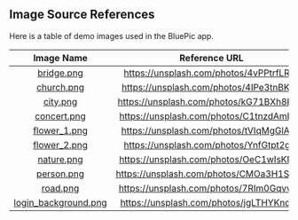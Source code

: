 ## Image Source References

Here is a table of demo images used in the BluePic app.

|  Image Name  | Reference URL |
|:------------:|:---------------------------------------:|
|  [bridge.png](../Cloud-Scripts/Object-Storage/images/bridge.png)  | https://unsplash.com/photos/4vPPtrfLRcs |
|  [church.png](../Cloud-Scripts/Object-Storage/images/church.png)  | https://unsplash.com/photos/4IPe3tnBKK0 |
|   [city.png](../Cloud-Scripts/Object-Storage/images/city.png)   | https://unsplash.com/photos/kG71BXh8KFw |
|  [concert.png](../Cloud-Scripts/Object-Storage/images/concert.png) | https://unsplash.com/photos/C1tnzdAmPE8 |
| [flower_1.png](../Cloud-Scripts/Object-Storage/images/flower_1.png) | https://unsplash.com/photos/tVIqMgGlAG0 |
| [flower_2.png](../Cloud-Scripts/Object-Storage/images/flower_2.png) | https://unsplash.com/photos/YnfGtpt2gf4 |
|  [nature.png](../Cloud-Scripts/Object-Storage/images/nature.png)  | https://unsplash.com/photos/OeC1wIsKNpk |
|  [person.png](../Cloud-Scripts/Object-Storage/images/person.png)  | https://unsplash.com/photos/CMOa3H1SXG0 |
|   [road.png](../Cloud-Scripts/Object-Storage/images/road.png)   | https://unsplash.com/photos/7RIm0GqvvkM |
|  [login_background.png](../BluePic-iOS/BluePic/Assets.xcassets/login_background.imageset/login_background.png) | https://unsplash.com/photos/jgLTHYKnd5Q |
